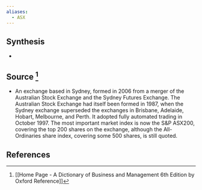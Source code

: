 ```yaml
---
aliases:
  - ASX
---
```

## Synthesis
- 
## Source [^1]
- An exchange based in Sydney, formed in 2006 from a merger of the Australian Stock Exchange and the Sydney Futures Exchange. The Australian Stock Exchange had itself been formed in 1987, when the Sydney exchange superseded the exchanges in Brisbane, Adelaide, Hobart, Melbourne, and Perth. It adopted fully automated trading in October 1997. The most important market index is now the S&P ASX200, covering the top 200 shares on the exchange, although the All-Ordinaries share index, covering some 500 shares, is still quoted.
## References

[^1]: [[Home Page - A Dictionary of Business and Management 6th Edition by Oxford Reference]]